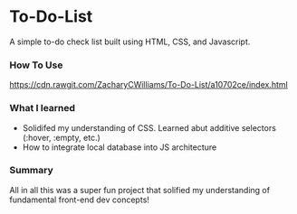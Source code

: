 # To-Do-List

A simple to-do check list built using HTML, CSS, and Javascript.

### How To Use

https://cdn.rawgit.com/ZacharyCWilliams/To-Do-List/a10702ce/index.html

### What I learned

- Solidifed my understanding of CSS. Learned abut additive selectors (:hover, :empty, etc.)
- How to integrate local database into JS architecture

### Summary

All in all this was a super fun project that solified my understanding of fundamental front-end dev concepts!
